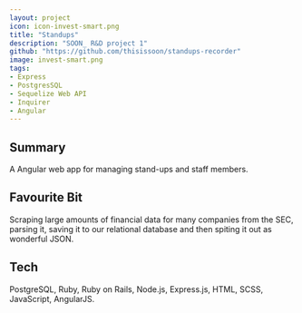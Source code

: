```yaml
---
layout: project
icon: icon-invest-smart.png
title: "Standups"
description: "SOON_ R&D project 1"
github: "https://github.com/thisissoon/standups-recorder"
image: invest-smart.png
tags:
- Express
- PostgresSQL
- Sequelize Web API
- Inquirer
- Angular
---
```


## Summary

A Angular web app for managing stand-ups and staff members.

## Favourite Bit

Scraping large amounts of financial data for many companies from the SEC, parsing it, saving it to our relational database and then spiting it out as wonderful JSON.

## Tech

PostgreSQL, Ruby, Ruby on Rails, Node.js, Express.js, HTML, SCSS, JavaScript, AngularJS.
